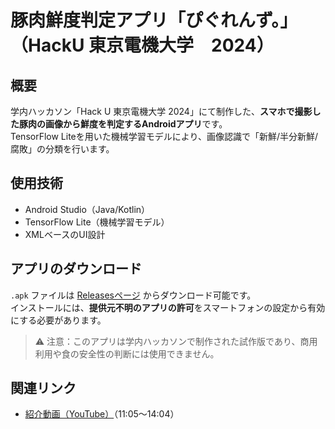# 豚肉鮮度判定アプリ「ぴぐれんず。」（HackU 東京電機大学　2024）

## 概要
学内ハッカソン「Hack U 東京電機大学 2024」にて制作した、**スマホで撮影した豚肉の画像から鮮度を判定するAndroidアプリ**です。  
TensorFlow Liteを用いた機械学習モデルにより、画像認識で「新鮮/半分新鮮/腐敗」の分類を行います。

## 使用技術
- Android Studio（Java/Kotlin）
- TensorFlow Lite（機械学習モデル）
- XMLベースのUI設計

## アプリのダウンロード
`.apk` ファイルは [Releasesページ](https://github.com/kaimu134383431/HackU_TDU_2024_team3/releases) からダウンロード可能です。  
インストールには、**提供元不明のアプリの許可**をスマートフォンの設定から有効にする必要があります。

> ⚠️ 注意：このアプリは学内ハッカソンで制作された試作版であり、商用利用や食の安全性の判断には使用できません。

## 関連リンク
- [紹介動画（YouTube）](https://www.youtube.com/watch?v=MzWNZJEAz0Q)（11:05〜14:04）

